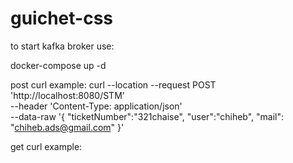 # guichet-css
to start kafka broker use: 

docker-compose up -d


post curl example:
curl --location --request POST 'http://localhost:8080/STM' \
--header 'Content-Type: application/json' \
--data-raw '{
    "ticketNumber":"321chaise",
    "user":"chiheb",
    "mail": "chiheb.ads@gmail.com"
}'

get curl example:
